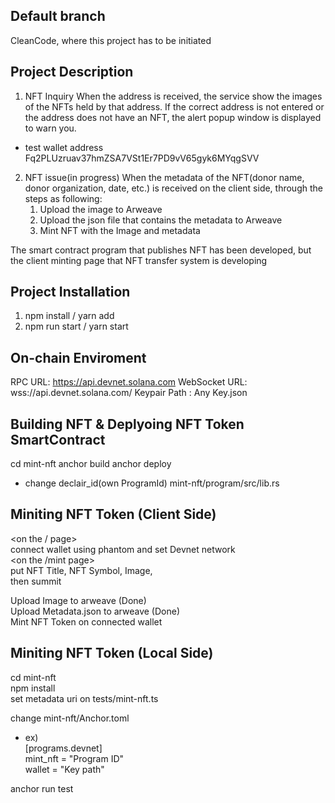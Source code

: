 ## Default branch
CleanCode, where this project has to be initiated

## Project Description
1. NFT Inquiry
When the address is received, the service show the images of the NFTs held by that address.
If the correct address is not entered or the address does not have an NFT, the alert popup window is displayed to warn you.
- test wallet address <br>
Fq2PLUzruav37hmZSA7VSt1Er7PD9vV65gyk6MYqgSVV


2. NFT issue(in progress)
When the metadata of the NFT(donor name, donor organization, date, etc.) is received on the client side, through the steps as following:  
    1. Upload the image to Arweave
    2. Upload the json file that contains the metadata to Arweave
    3. Mint NFT with the Image and metadata

The smart contract program that publishes NFT has been developed, but the client minting page that NFT transfer system is developing 

## Project Installation
1. npm install / yarn add <br/>
2. npm run start / yarn start

## On-chain Enviroment
RPC URL: https://api.devnet.solana.com
WebSocket URL: wss://api.devnet.solana.com/
Keypair Path : Any Key.json

## Building NFT & Deplyoing NFT Token SmartContract
cd mint-nft
anchor build
anchor deploy
* change declair_id(own ProgramId) mint-nft/program/src/lib.rs



## Miniting NFT Token (Client Side)
<on the / page>  <br/>
connect wallet using phantom and set Devnet network  <br/>
<on the /mint page>  <br/>
put NFT Title, NFT Symbol, Image,  <br/>
then summit   <br/>

Upload Image to arweave (Done) <br/>
Upload Metadata.json to arweave (Done) <br/>
Mint NFT Token on connected wallet <br/>


## Miniting NFT Token (Local Side)
cd mint-nft <br/>
npm install <br/>
set metadata uri on tests/mint-nft.ts  <br/>

change mint-nft/Anchor.toml  <br/>
* ex) <br/>
[programs.devnet] <br/>
mint_nft = "Program ID" <br/>
wallet = "Key path" <br/>

anchor run test  <br/>

